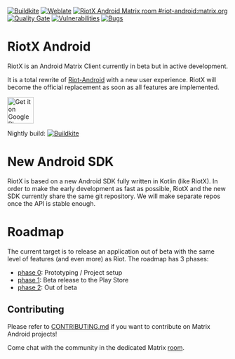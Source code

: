 [![Buildkite](https://badge.buildkite.com/657d3db27364448d69d54f66c690f7788bc6aa80a7628e37f3.svg?branch=develop)](https://buildkite.com/matrix-dot-org/riotx-android/builds?branch=develop)
[![Weblate](https://translate.riot.im/widgets/riot-android/-/svg-badge.svg)](https://translate.riot.im/engage/riot-android/?utm_source=widget)
[![RiotX Android Matrix room #riot-android:matrix.org](https://img.shields.io/matrix/riotx:matrix.org.svg?label=%23RiotX:matrix.org&logo=matrix&server_fqdn=matrix.org)](https://matrix.to/#/#riotx:matrix.org)
[![Quality Gate](https://sonarcloud.io/api/project_badges/measure?project=vector.android.riotx&metric=alert_status)](https://sonarcloud.io/dashboard?id=vector.android.riotx)
[![Vulnerabilities](https://sonarcloud.io/api/project_badges/measure?project=vector.android.riotx&metric=vulnerabilities)](https://sonarcloud.io/dashboard?id=vector.android.riotx)
[![Bugs](https://sonarcloud.io/api/project_badges/measure?project=vector.android.riotx&metric=bugs)](https://sonarcloud.io/dashboard?id=vector.android.riotx)

# RiotX Android

RiotX is an Android Matrix Client currently in beta but in active development.

It is a total rewrite of [Riot-Android](https://github.com/vector-im/riot-android) with a new user experience. RiotX will become the official replacement as soon as all features are implemented.

[<img src="https://play.google.com/intl/en_us/badges/images/generic/en_badge_web_generic.png" alt="Get it on Google Play" height="60">](https://play.google.com/store/apps/details?id=im.vector.riotx)

Nightly build: [![Buildkite](https://badge.buildkite.com/657d3db27364448d69d54f66c690f7788bc6aa80a7628e37f3.svg?branch=develop)](https://buildkite.com/matrix-dot-org/riotx-android/builds?branch=develop)

# New Android SDK

RiotX is based on a new Android SDK fully written in Kotlin (like RiotX). In order to make the early development as fast as possible, RiotX and the new SDK currently share the same git repository. We will make separate repos once the API is stable enough.


# Roadmap

The current target is to release an application out of beta with the same level of features (and even more) as Riot.
The roadmap has 3 phases:

- [phase 0](https://github.com/vector-im/riotX-android/labels/phase0): Prototyping / Project setup
- [phase 1](https://github.com/vector-im/riotX-android/labels/phase1): Beta release to the Play Store
- [phase 2](https://github.com/vector-im/riotX-android/labels/phase2): Out of beta


## Contributing

Please refer to [CONTRIBUTING.md](https://github.com/vector-im/riotX-android/blob/develop/CONTRIBUTING.md) if you want to contribute on Matrix Android projects!

Come chat with the community in the dedicated Matrix [room](https://matrix.to/#/#riotx:matrix.org).
